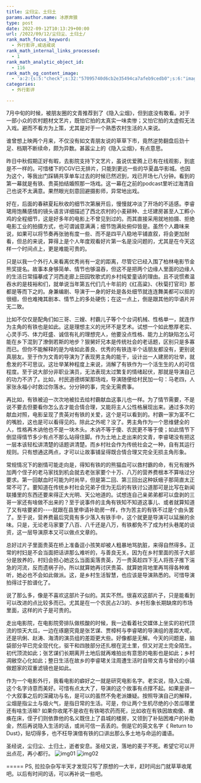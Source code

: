 ```yaml
---
title: 尘归尘、土归土
params.author.name: 冰原奔狼
type: post
date: 2022-09-12T10:13:29+00:00
url: /2022/09/12/尘归尘、土归土/
rank_math_focus_keyword:
  - 外行影评,咸话咸说
rank_math_internal_links_processed:
  - 1
rank_math_analytic_object_id:
  - 116
rank_math_og_content_image:
  - 'a:2:{s:5:"check";s:32:"57095740d6cb2e35494ca7afeb9cedb0";s:6:"images";a:1:{i:0;s:66:"http://salty.vip/wp-content/uploads/2022/09/img091201-300x188.jpeg";}}'
categories:
  - 外行影评

---
```

7月中旬的时候，被朋友圈的文青推荐到了《隐入尘烟》，但到底没有敢看。对于一部小众的农村题材文艺片，既怕它拍的太真实一味卖惨；又怕它拍的太虚假无法入戏。避而不看方为上策，尤其是对于一个熟悉农村生活的人来说。

谁曾想上映两个月来，不仅没有如文青朋友说的草草下市，竟然逆势翻盘后劲十足、档期不断续命，颇为异数。甚嚣尘上的《隐入尘烟》，有点意思。

昨日中秋假期正好有暇，去影院支持下文艺片，虽说优爱腾上已有在线观影，到底是不一样的。可惜楼下的CGV已无排片，只能到更远一些的华夏晶华影城。也因为这个，等我出门踩辆共享单车过去的时候已然迟到，戏已开场七八分钟。看到的第一幕就是有铁、贵英拍结婚照那一场戏。这一幕在之前的podcast里听过海清自己也说不太满意。果然眼光刻意回避摄影师，异常地出戏。

好在，后面的春耕夏耘秋收的细节次第展开后，慢慢就冲淡了开场的不适感。李睿珺用饱蘸感情的镜头语言详细描述了西北农村的小麦耕种、土坯建房甚至人工孵小鸡的全程细节，这是好多年的电影上不曾见到过的。而其直接采用就地拍摄、拒绝电影工业的拍摄方式，也可谓诚意满满；细节饱满处俯仰皆是。虽然个人趣味来说，如果可以将节奏再张驰有度一些、而不是四平八稳地平铺直叙，将会更加耐看，但总的来说，算得上是个人年度观看好片第一名是没问题的，尤其是在今天这样一个时间点上，更是难能可贵的。

只是以我一个外行人来看离优秀尚有一定的距离，尽管它已经入围了柏林电影节金熊奖提名。故事本身够简单、情节也够温吞，但这不是把两个边缘人里面的边缘人的生活日常描摹成了河西走廊上田园牧歌式的乡村纯爱童话的理由。且不说惯煮温吞水的是枝裕和们，就单说当年第五代们几十年前的《红高粱》、《秋菊打官司》那都是等而下之的。身兼编剧、导演于一身的好处是各处细节就连连舞美都可以抠的很细，但也难掩其剧本、情节上的多处硬伤；在这一点上，倒是跟其他的华语片并无二致。

比如不仅仅是配角们如三哥、三嫂、村霸儿子等个个台词机械、性格单一，就连作为主角的有铁也是如此。这是理想主义的光环不是艺术。试想一个如此憨厚老实、心灵手巧、体力旺盛、诚信有礼的理想完人，他要没点性格、能力上的缺陷怎么可能在乡下混到了潦倒若斯的地步？狠舅奸兄本是传统社会的老话题，区别只是多寡而已。但你不能解释的是为啥如此善良、优秀的有铁连半个话朋友都没有，更别说真朋友。至于作为文青的导演为了表现男主角的能干，设计出一人建房的壮举，就愈发的不可思议。这壮举某种程度上来说，消解了有铁作为一个活生生的人的可信程度。至于说大部分非职业演员，无法表现太过繁复的情绪起伏，那就是导演自己的功力不济了。比如，村民道德绑架那场戏，导演随便给村民加一句：马老四，人家张永福小时救过你落水。分分钟的事，完全无需费事。

再比如，有铁被迫一次次地被拉去给村霸献血这事儿也一样。为了情节需要，不是说不要去但要看你怎么去才能合情合理，又能将主人公性格展现出来。通过多次的献血对照，电影呈现了贵英对有铁的关爱，这个是可以看到的。村霸一家为富不仁的嘴脸，这也是可以看得见的。除此之外呢？没了。男主角作为一个思维健全的人，性格再木讷他也不是一块木头。木讷不等于傻、农民更不等于傻；如此情节下倒显得情节多少有点不那么站得住脚。作为土地上走出来的文青，李睿珺没有把这一层本该轻松讲清楚的话题讲清楚。而乡村社会作为传统社会之一种，自有其运行规则。只有想通这两点，才可以让故事铺呈得既合情合理又完全无损主角形象。

常规情况下的剧情可能走向是，得知有铁的的熊猫血可以救村霸的命，有兄有嫂外加两个侄子的老马家找到机会就去老张家要个十万、八万的营养费根本不算啥过分要求。第一回献血时可能为时尚早，但是第二回、第三回出这种妖蛾子那简直太正常不可了。要知道在传统乡村社会兄弟子侄为无后的有铁讨公道那可是比写在新闻联播里的东西还要来得正大光明、天公地道的。试想连自己亲弟弟都可以盘剥的三哥一家还有啥做不出来的？至于说事件的主角有铁知不知道这事儿、或者就算知道了又有啥要紧的\----就跟在县里申请补助房一样，作为苦主的有铁不过是个由头罢了。至于说，营养费最后究竟有多少落入有铁手中，这个就更是导演可以延展的余味。只是，无论老马家要了八百、八千还是八万，有铁都免不了成为村头巷尾的谈资，这一层导演原本又可以做点文章的。

总好过片子里面贵英在桥上准备逗小孩笑却被人粗暴地骂肮脏，来得自然得多。正常的村妇是不会当面把话讲那么难听的，与善良无关。因为在乡村里面的孩子大部分是放养的，村妇会担心她这么当面奚落贵英，万一贵英趁四下无人将孩子推下湍急的河流，反而遗祸子孙。所以就算她再讨厌贵英、就算她背地里再骂得各种难听，她必也不会如此做派。这，是乡村生活智慧，也应该是导演熟悉的。可惜导演拍得过于脸谱化了。

说了那么多，像是不喜欢这部片子似的。其实不然。很喜欢这部片子，只是能看到可以改进的点比较多而已。尤其是在一个农民占2/3的、乡村形象长期缺席的市场里面，这样的片子是可贵的。

走出电影院，在电影院旁排队做核酸的时候，我一边看着社交媒体上坐实的初代顶流的惊天大瓜，一边在琢磨究竟是张艺谋、贾樟柯与李睿珺的导演组的差距大呢，还是巩俐、赵涛、海清的演员组的差距更大些。好像都是无解。今天的问题是，脑袋部分早已完全现代化，驱干和四肢部分还扎根在泥土里，但又对泥土完全陌生。初代顶流如此；张艺谋们长期离开土地后就再难拍出有意思的电影也是如此；乡村凋敝空心化如此；整日生活在故乡的李睿珺关注周遭生活时自带文青与曾经的小镇做题家的双重滤镜也是如此。

作为一个电影外行，我看电影的癖好之一就是研究电影名字。老实说，隐入尘烟，这个名字诗意而美好。可惜有点太大了，导演的这个故事有点撑不起。如果是讲一个大叙事之后的深藏功与名，是可以的虽然不免老派嫌疑。按照导演自己的解释，尘烟是指尘土与烟火气，是指日常的生活。可是，你让两个生机尽绝的小苦瓜哪里还有啥生活嘛? 如果你收尾不是收在有铁喝农药而死，比如收在有铁因故痴傻、瘫痪在床，侄子们则依靠他的名义既住上了县城的楼房，又领到了补贴困难户的补助金，然后再说隐入生活的话，或尚可信一丢丢的。倒是它的英文名字《 Return to Dust》，贴切得多，也不枉导演借有铁的口讲出那么多土地与命运的谶语。

圣经说，尘归尘、土归土，逝者安息。圣经又说，落地的麦子不死。希望它可以开出点花，再小都行。
<img decoding="async" src="https://i0.wp.com/salty.vip/wp-content/uploads/2022/09/img091201.jpeg?resize=300%2C188" alt="img01" data-recalc-dims="1" />
<img decoding="async" src="https://i0.wp.com/salty.vip/wp-content/uploads/2022/09/img091202.jpeg?resize=300%2C188" alt="img02" data-recalc-dims="1" />

=====
PS, 拉拉杂杂写半天才发现只写了原想的一大半，赶时间出门就草草收尾吧。以后有时间的话，可以再补说一些吧。
